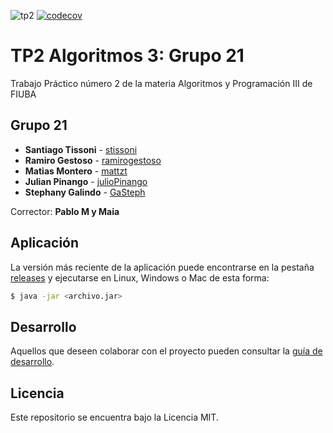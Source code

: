 ![tp2](https://github.com/stissoni/algo3_tp2/actions/workflows/build.yml/badge.svg) [![codecov](https://codecov.io/gh/stissoni/algo3_tp2/branch/master/graph/badge.svg)](https://codecov.io/gh/stissoni/algo3_tp2)

# TP2 Algoritmos 3: Grupo 21

Trabajo Práctico número 2 de la materia Algoritmos y Programación III de FIUBA

## Grupo 21

* **Santiago Tissoni** - [stissoni](https://github.com/stissoni)
* **Ramiro Gestoso** - [ramirogestoso](https://github.com/ramirogestoso)
* **Matias Montero** - [mattzt](https://github.com/mattzt)
* **Julian Pinango** - [julioPinango](https://github.com/julioPinango)
* **Stephany Galindo** - [GaSteph](https://github.com/GaSteph)

Corrector: **Pablo M y Maia**

## Aplicación

La versión más reciente de la aplicación puede encontrarse en la pestaña [releases](https://github.com/stissoni/algo3_tp2/releases/latest) y ejecutarse en Linux, Windows o Mac de esta forma:

```bash
$ java -jar <archivo.jar>
```

## Desarrollo

Aquellos que deseen colaborar con el proyecto pueden consultar la [guía de desarrollo](./docs/Desarrollo.md).

## Licencia

Este repositorio se encuentra bajo la Licencia MIT.


